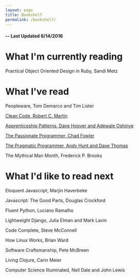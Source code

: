 ```yaml
---
layout: page
title: Bookshelf
permalink: /bookshelf/
---
```

<h4>-- Last Updated 6/14/2016</h4>


<h1> What I'm currently reading </h1>

Practical Object Oriented Design in Ruby, Sandi Metz


<h1> What I've read </h1>

Peopleware, Tom Demarco and Tim Lister

[Clean Code, Robert C. Martin](http://andrewmpierce.io/2016/04/03/Clean-Code.html)

[Apprenticeship Patterns, Dave Hoover and Adewale Oshinye](http://andrewmpierce.io/2016/03/27/Apprenticeship-Patterns.html)

[The Passionate Programmer, Chad Fowler](http://andrewmpierce.io/2016/03/21/The-Passionate-Programmer.html)

[The Pragmatic Programmer, Andy Hunt and Dave Thomas](http://andrewmpierce.io/2015/11/29/The-Pragmatic-Programmer.html)

The Mythical Man Month, Frederick P. Brooks

<h1> What I'd like to read next </h1>

Eloquent Javascript, Marjin Haverbeke

Javascript: The Good Parts, Douglas Crockford

Fluent Python, Luciano Ramalho

Lightweight Django, Julia Elman and Mark Lavin

Code Complete, Steve McConnell

How Linux Works, Brian Ward

Software Craftsmanship, Pete McBreen

Living Clojure, Carin Meier

Computer Science Illuminated, Nell Dale and John Lewis
